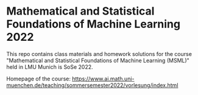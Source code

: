 # Mathematical and Statistical Foundations of Machine Learning 2022

This repo contains class materials and homework solutions for the course "Mathematical and Statistical Foundations of Machine Learning (MSML)" held in LMU Munich is SoSe 2022.

Homepage of the course: https://www.ai.math.uni-muenchen.de/teaching/sommersemester2022/vorlesung/index.html
